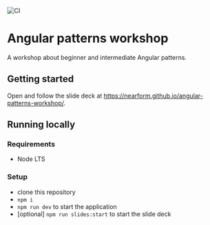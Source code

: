 ![CI](https://github.com/nearform/hub-template/actions/workflows/ci.yml/badge.svg?event=push)

# Angular patterns workshop

A workshop about beginner and intermediate Angular patterns.

## Getting started

Open and follow the slide deck at https://nearform.github.io/angular-patterns-workshop/.

## Running locally

### Requirements
- Node LTS

### Setup
- clone this repository
- `npm i`
- `npm run dev` to start the application
- [optional] `npm run slides:start` to start the slide deck
